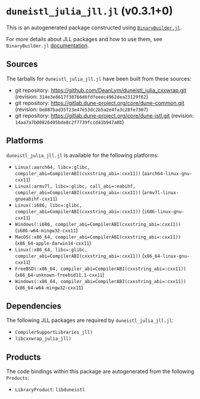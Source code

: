 # `duneistl_julia_jll.jl` (v0.3.1+0)

This is an autogenerated package constructed using [`BinaryBuilder.jl`](https://github.com/JuliaPackaging/BinaryBuilder.jl).

For more details about JLL packages and how to use them, see `BinaryBuilder.jl` [documentation](https://juliapackaging.github.io/BinaryBuilder.jl/dev/jll/).

## Sources

The tarballs for `duneistl_julia_jll.jl` have been built from these sources:

* git repository: https://github.com/DeanLym/duneistl_julia_cxxwrap.git (revision: `314e3e8617f30766d6fdfeeec4962dea23129f62`)
* git repository: https://gitlab.dune-project.org/core/dune-common.git (revision: `be887bad35f23e47e53dc2b5a2e4fa3c28fe7307`)
* git repository: https://gitlab.dune-project.org/core/dune-istl.git (revision: `14aa7a7b00826405bde8c2f7739fccd41b947a8b`)

## Platforms

`duneistl_julia_jll.jl` is available for the following platforms:

* `Linux(:aarch64, libc=:glibc, compiler_abi=CompilerABI(cxxstring_abi=:cxx11))` (`aarch64-linux-gnu-cxx11`)
* `Linux(:armv7l, libc=:glibc, call_abi=:eabihf, compiler_abi=CompilerABI(cxxstring_abi=:cxx11))` (`armv7l-linux-gnueabihf-cxx11`)
* `Linux(:i686, libc=:glibc, compiler_abi=CompilerABI(cxxstring_abi=:cxx11))` (`i686-linux-gnu-cxx11`)
* `Windows(:i686, compiler_abi=CompilerABI(cxxstring_abi=:cxx11))` (`i686-w64-mingw32-cxx11`)
* `MacOS(:x86_64, compiler_abi=CompilerABI(cxxstring_abi=:cxx11))` (`x86_64-apple-darwin14-cxx11`)
* `Linux(:x86_64, libc=:glibc, compiler_abi=CompilerABI(cxxstring_abi=:cxx11))` (`x86_64-linux-gnu-cxx11`)
* `FreeBSD(:x86_64, compiler_abi=CompilerABI(cxxstring_abi=:cxx11))` (`x86_64-unknown-freebsd11.1-cxx11`)
* `Windows(:x86_64, compiler_abi=CompilerABI(cxxstring_abi=:cxx11))` (`x86_64-w64-mingw32-cxx11`)

## Dependencies

The following JLL packages are required by `duneistl_julia_jll.jl`:

* `CompilerSupportLibraries_jll)`
* `libcxxwrap_julia_jll)`

## Products

The code bindings within this package are autogenerated from the following `Products`:

* `LibraryProduct`: `libduneistl`
